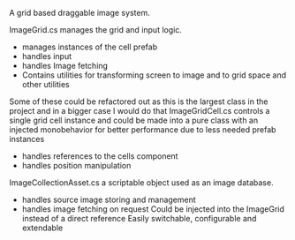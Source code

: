 A grid based draggable image system.

ImageGrid.cs manages the grid and input logic.
- manages instances of the cell prefab
- handles input
- handles Image fetching
- Contains utilities for transforming screen to image and to grid space and other utilities

Some of these could be refactored out as this is the largest class in the project and in a bigger case I would do that
ImageGridCell.cs controls a single grid cell instance and could be made into a pure class
with an injected monobehavior for better performance due to less needed prefab instances
- handles references to the cells component
- handles position manipulation

ImageCollectionAsset.cs a scriptable object used as an image database.
- handles source image storing and management
- handles image fetching on request
Could be injected into the ImageGrid instead of a direct reference
Easily switchable, configurable and extendable
